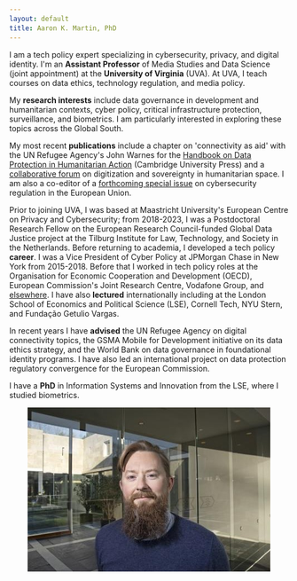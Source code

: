 ```yaml
---
layout: default
title: Aaron K. Martin, PhD
---
```

I am a tech policy expert specializing in cybersecurity, privacy, and digital identity. I'm an **Assistant Professor** of Media Studies and Data Science (joint appointment) at the **University of Virginia** (UVA). At UVA, I teach courses on data ethics, technology regulation, and media policy.

My **research interests** include data governance in development and humanitarian contexts, cyber policy, critical infrastructure protection, surveillance, and biometrics. I am particularly interested in exploring these topics across the Global South.

My most recent **publications** include a chapter on 'connectivity as aid' with the UN Refugee Agency's John Warnes for the [Handbook on Data Protection in Humanitarian Action](https://www.cambridge.org/core/books/handbook-on-data-protection-in-humanitarian-action/025CE3DFD1FAD908DD1412C20E49F955)  (Cambridge University Press) and a [collaborative forum](https://doi.org/10.1080/14650045.2022.2047468) on digitization and sovereignty in humanitarian space. I am also a co-editor of a [forthcoming special issue](https://www.sciencedirect.com/special-issue/10GQ4C3726J) on cybersecurity regulation in the European Union.

Prior to joining UVA, I was based at Maastricht University's European Centre on Privacy and Cybersecurity; from 2018-2023, I was a Postdoctoral Research Fellow on the European Research Council-funded Global Data Justice project at the Tilburg Institute for Law, Technology, and Society in the Netherlands. Before returning to academia, I developed a tech policy **career**. I was a Vice President of Cyber Policy at JPMorgan Chase in New York from 2015-2018. Before that I worked in tech policy roles at the Organisation for Economic Cooperation and Development (OECD), European Commission's Joint Research Centre, Vodafone Group, and [elsewhere](http://sixfouronea.net/professional-history/). I have also **lectured** internationally including at the London School of Economics and Political Science (LSE), Cornell Tech, NYU Stern, and Fundação Getulio Vargas.

In recent years I have **advised** the UN Refugee Agency on digital connectivity topics, the GSMA Mobile for Development initiative on its data ethics strategy, and the World Bank on data governance in foundational identity programs. I have also led an international project on data protection regulatory convergence for the European Commission. 

I have a **PhD** in Information Systems and Innovation from the LSE, where I studied biometrics.

<p align="center">
  <img src="images/aaron_martin.jpg">
</p>
